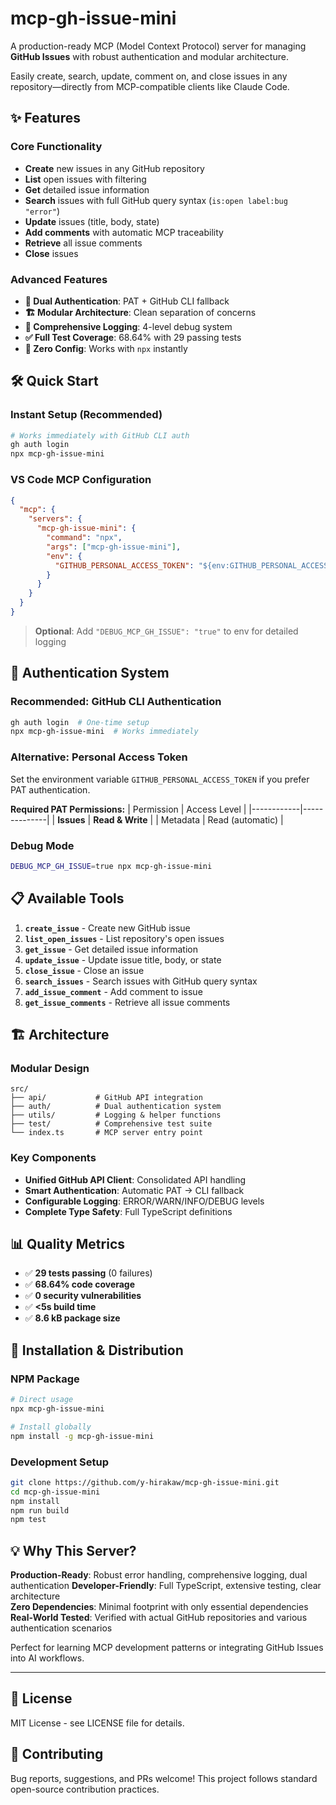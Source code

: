 # mcp-gh-issue-mini

A production-ready MCP (Model Context Protocol) server for managing **GitHub Issues** with robust authentication and modular architecture.

Easily create, search, update, comment on, and close issues in any repository—directly from MCP-compatible clients like Claude Code.

## ✨ Features

### Core Functionality
- **Create** new issues in any GitHub repository
- **List** open issues with filtering
- **Get** detailed issue information  
- **Search** issues with full GitHub query syntax (`is:open label:bug "error"`)
- **Update** issues (title, body, state)
- **Add comments** with automatic MCP traceability
- **Retrieve** all issue comments
- **Close** issues

### Advanced Features  
- **🔐 Dual Authentication**: PAT + GitHub CLI fallback
- **🏗️ Modular Architecture**: Clean separation of concerns
- **📝 Comprehensive Logging**: 4-level debug system
- **✅ Full Test Coverage**: 68.64% with 29 passing tests
- **🚀 Zero Config**: Works with `npx` instantly

## 🛠️ Quick Start

### Instant Setup (Recommended)
```bash
# Works immediately with GitHub CLI auth
gh auth login
npx mcp-gh-issue-mini
```

### VS Code MCP Configuration
```json
{
  "mcp": {
    "servers": {
      "mcp-gh-issue-mini": {
        "command": "npx",
        "args": ["mcp-gh-issue-mini"],
        "env": {
          "GITHUB_PERSONAL_ACCESS_TOKEN": "${env:GITHUB_PERSONAL_ACCESS_TOKEN}"
        }
      }
    }
  }
}
```

> **Optional**: Add `"DEBUG_MCP_GH_ISSUE": "true"` to env for detailed logging

## 🔐 Authentication System

### Recommended: GitHub CLI Authentication  
```bash
gh auth login  # One-time setup
npx mcp-gh-issue-mini  # Works immediately
```

### Alternative: Personal Access Token
Set the environment variable `GITHUB_PERSONAL_ACCESS_TOKEN` if you prefer PAT authentication.

**Required PAT Permissions:**
| Permission | Access Level |
|------------|--------------|
| **Issues** | **Read & Write** |
| Metadata | Read (automatic) |

### Debug Mode
```bash
DEBUG_MCP_GH_ISSUE=true npx mcp-gh-issue-mini
```

## 📋 Available Tools

1. **`create_issue`** - Create new GitHub issue
2. **`list_open_issues`** - List repository's open issues  
3. **`get_issue`** - Get detailed issue information
4. **`update_issue`** - Update issue title, body, or state
5. **`close_issue`** - Close an issue
6. **`search_issues`** - Search issues with GitHub query syntax
7. **`add_issue_comment`** - Add comment to issue
8. **`get_issue_comments`** - Retrieve all issue comments

## 🏗️ Architecture

### Modular Design
```
src/
├── api/           # GitHub API integration
├── auth/          # Dual authentication system  
├── utils/         # Logging & helper functions
├── test/          # Comprehensive test suite
└── index.ts       # MCP server entry point
```

### Key Components
- **Unified GitHub API Client**: Consolidated API handling
- **Smart Authentication**: Automatic PAT → CLI fallback  
- **Configurable Logging**: ERROR/WARN/INFO/DEBUG levels
- **Complete Type Safety**: Full TypeScript definitions

## 📊 Quality Metrics

- ✅ **29 tests passing** (0 failures)
- ✅ **68.64% code coverage**
- ✅ **0 security vulnerabilities**
- ✅ **<5s build time**
- ✅ **8.6 kB package size**

## 🚀 Installation & Distribution

### NPM Package
```bash
# Direct usage
npx mcp-gh-issue-mini

# Install globally  
npm install -g mcp-gh-issue-mini
```

### Development Setup
```bash
git clone https://github.com/y-hirakaw/mcp-gh-issue-mini.git
cd mcp-gh-issue-mini
npm install
npm run build
npm test
```

## 💡 Why This Server?

**Production-Ready**: Robust error handling, comprehensive logging, dual authentication
**Developer-Friendly**: Full TypeScript, extensive testing, clear architecture  
**Zero Dependencies**: Minimal footprint with only essential dependencies
**Real-World Tested**: Verified with actual GitHub repositories and various authentication scenarios

Perfect for learning MCP development patterns or integrating GitHub Issues into AI workflows.

---

## 📄 License

MIT License - see LICENSE file for details.

## 🤝 Contributing  

Bug reports, suggestions, and PRs welcome! This project follows standard open-source contribution practices.